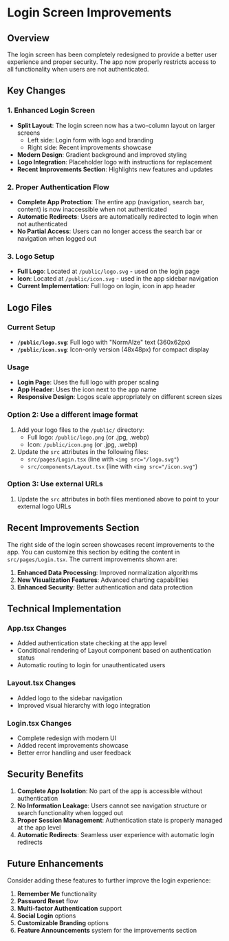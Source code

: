 # Login Screen Improvements

## Overview
The login screen has been completely redesigned to provide a better user experience and proper security. The app now properly restricts access to all functionality when users are not authenticated.

## Key Changes

### 1. Enhanced Login Screen
- **Split Layout**: The login screen now has a two-column layout on larger screens
  - Left side: Login form with logo and branding
  - Right side: Recent improvements showcase
- **Modern Design**: Gradient background and improved styling
- **Logo Integration**: Placeholder logo with instructions for replacement
- **Recent Improvements Section**: Highlights new features and updates

### 2. Proper Authentication Flow
- **Complete App Protection**: The entire app (navigation, search bar, content) is now inaccessible when not authenticated
- **Automatic Redirects**: Users are automatically redirected to login when not authenticated
- **No Partial Access**: Users can no longer access the search bar or navigation when logged out

### 3. Logo Setup
- **Full Logo**: Located at `/public/logo.svg` - used on the login page
- **Icon**: Located at `/public/icon.svg` - used in the app sidebar navigation
- **Current Implementation**: Full logo on login, icon in app header

## Logo Files

### Current Setup
- **`/public/logo.svg`**: Full logo with "NormAIze" text (360x62px)
- **`/public/icon.svg`**: Icon-only version (48x48px) for compact display

### Usage
- **Login Page**: Uses the full logo with proper scaling
- **App Header**: Uses the icon next to the app name
- **Responsive Design**: Logos scale appropriately on different screen sizes

### Option 2: Use a different image format
1. Add your logo files to the `/public/` directory:
   - Full logo: `/public/logo.png` (or .jpg, .webp)
   - Icon: `/public/icon.png` (or .jpg, .webp)
2. Update the `src` attributes in the following files:
   - `src/pages/Login.tsx` (line with `<img src="/logo.svg"`)
   - `src/components/Layout.tsx` (line with `<img src="/icon.svg"`)

### Option 3: Use external URLs
1. Update the `src` attributes in both files mentioned above to point to your external logo URLs

## Recent Improvements Section

The right side of the login screen showcases recent improvements to the app. You can customize this section by editing the content in `src/pages/Login.tsx`. The current improvements shown are:

1. **Enhanced Data Processing**: Improved normalization algorithms
2. **New Visualization Features**: Advanced charting capabilities
3. **Enhanced Security**: Better authentication and data protection

## Technical Implementation

### App.tsx Changes
- Added authentication state checking at the app level
- Conditional rendering of Layout component based on authentication status
- Automatic routing to login for unauthenticated users

### Layout.tsx Changes
- Added logo to the sidebar navigation
- Improved visual hierarchy with logo integration

### Login.tsx Changes
- Complete redesign with modern UI
- Added recent improvements showcase
- Better error handling and user feedback

## Security Benefits

1. **Complete App Isolation**: No part of the app is accessible without authentication
2. **No Information Leakage**: Users cannot see navigation structure or search functionality when logged out
3. **Proper Session Management**: Authentication state is properly managed at the app level
4. **Automatic Redirects**: Seamless user experience with automatic login redirects

## Future Enhancements

Consider adding these features to further improve the login experience:

1. **Remember Me** functionality
2. **Password Reset** flow
3. **Multi-factor Authentication** support
4. **Social Login** options
5. **Customizable Branding** options
6. **Feature Announcements** system for the improvements section 